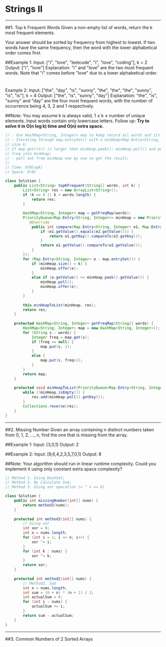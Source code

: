 # Strings II
---

##1. Top k Frequent Words
Given a non-empty list of words, return the k most frequent elements.

Your answer should be sorted by frequency from highest to lowest. If two words have the same frequency, then the word with the lower alphabetical order comes first.

##Example 1:
Input: ["i", "love", "leetcode", "i", "love", "coding"], k = 2
Output: ["i", "love"]
Explanation: "i" and "love" are the two most frequent words.
    Note that "i" comes before "love" due to a lower alphabetical order.
#
Example 2:
Input: ["the", "day", "is", "sunny", "the", "the", "the", "sunny", "is", "is"], k = 4
Output: ["the", "is", "sunny", "day"]
Explanation: "the", "is", "sunny" and "day" are the four most frequent words,
    with the number of occurrence being 4, 3, 2 and 1 respectively.

##Note:
You may assume k is always valid, 1 ≤ k ≤ number of unique elements.
Input words contain only lowercase letters.
Follow up:
**Try to solve it in O(n log k) time and O(n) extra space.**

```java
// - Use HashMap<String, Integer> map to keep record all words and its frequencies;
// - Iterating through map.entrySet() with a minHeap<Map.Entry<String, Integer>> of 
// size k;
// If map.get(str) is larger than minHeap.peek(): minHeap.poll() and push str and its
// freq into minHeap;
// - poll out from minHeap one by one to get the result;
//
// Time: O(Nlogk)
// Space: O(N)

class Solution {
    public List<String> topKFrequent(String[] words, int k) {
        List<String> res = new ArrayList<String>();
        if (k <= 0 || k > words.length) {
            return res;
        }
        
        HashMap<String, Integer> map = getFreqMap(words);
        PriorityQueue<Map.Entry<String, Integer>> minHeap = new PriorityQueue<Map.Entry<String, Integer>> (k, new Comparator<Map.Entry<String, Integer>>() {
           @Override
            public int compare(Map.Entry<String, Integer> e1, Map.Entry<String, Integer> e2) {
                if (e1.getValue().equals(e2.getValue())) {
                    return e1.getKey().compareTo(e2.getKey());
                }
                return e1.getValue().compareTo(e2.getValue());
            }
        });
        for (Map.Entry<String, Integer> e : map.entrySet()) {
            if (minHeap.size() < k) {
                minHeap.offer(e);
            }
            else if (e.getValue() >= minHeap.peek().getValue()) {
                minHeap.poll();
                minHeap.offer(e);
            }
        }
        
        this.minHeapToList(minHeap, res);
        return res;
    }
    
    protected HashMap<String, Integer> getFreqMap(String[] words) {
        HashMap<String, Integer> map = new HashMap<String, Integer>();
        for (String s : words) {
            Integer freq = map.get(s);
            if (freq == null) {
                map.put(s, 1);
            }
            else {
                map.put(s, freq+1);
            }
        }
        return map;
    }
    
    protected void minHeapToList(PriorityQueue<Map.Entry<String, Integer>> minHeap, List<String> res) {
        while (!minHeap.isEmpty()) {
            res.add(minHeap.poll().getKey());
        }
        Collections.reverse(res);
    }
}

```
---

##2. Missing Number
Given an array containing n distinct numbers taken from 0, 1, 2, ..., n, find the one that is missing from the array.

##Example 1:
Input: [3,0,1]
Output: 2

##Example 2:
Input: [9,6,4,2,3,5,7,0,1]
Output: 8

##Note:
Your algorithm should run in linear runtime complexity. Could you implement it using only constant extra space complexity?

```java
// Method 1. Using HashSet;
// Method 2. By Calculate Sum;
// Method 3. Using xor operation (x ^ x == 0)

class Solution {
    public int missingNumber(int[] nums) {
        return method3(nums);
    }
    
    protected int method3(int[] nums) {
        // Using xor
        int xor = 0;
        int n = nums.length;
        for (int i = 1; i <= n; i++) {
            xor ^= i;
        }
        for (int k : nums) {
            xor ^= k;
        }
        return xor;
    }
    
    protected int method2(int[] nums) {
        // Method2. Sum
        int n = nums.length;
        int sum = (0 + n) * (n + 1) / 2;
        int actualSum = 0;
        for (int i : nums) {
            actualSum += i;
        }
        return sum - actualSum;
    }
}

```
---

##3. Common Numbers of 2 Sorted Arrays
